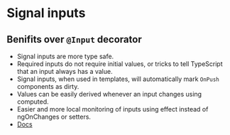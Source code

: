 # Signal inputs

## Benifits over `@Input` decorator

- Signal inputs are more type safe.
- Required inputs do not require initial values, or tricks to tell TypeScript that an input always has a value.
- Signal inputs, when used in templates, will automatically mark `OnPush` components as dirty.
- Values can be easily derived whenever an input changes using computed.
- Easier and more local monitoring of inputs using effect instead of ngOnChanges or setters.
- [Docs](https://angular.dev/guide/signals/inputs#why-should-we-use-signal-inputs-and-not-input)
